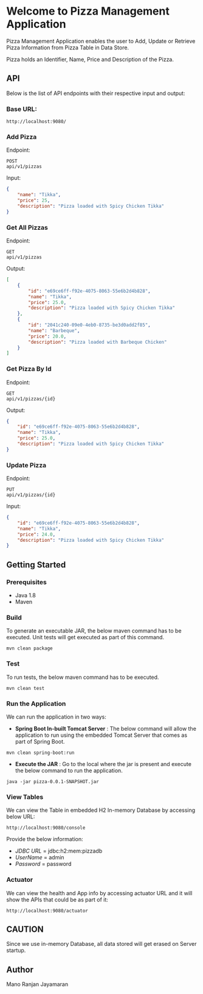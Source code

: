 # Welcome to Pizza Management Application

Pizza Management Application enables the user to Add, Update or Retrieve Pizza Information from Pizza Table in Data Store.

Pizza holds an Identifier, Name, Price and Description of the Pizza.


## API

Below is the list of API endpoints with their respective input and output:

### Base URL:

```
http://localhost:9080/
```


### Add Pizza

Endpoint:

```
POST
api/v1/pizzas
```

Input:

```json
{
	"name": "Tikka",
	"price": 25,
	"description": "Pizza loaded with Spicy Chicken Tikka"
}
```

### Get All Pizzas

Endpoint:

```
GET
api/v1/pizzas
```

Output:

```json
[
    {
        "id": "e69ce6ff-f92e-4075-8063-55e6b2d4b828",
        "name": "Tikka",
        "price": 25.0,
        "description": "Pizza loaded with Spicy Chicken Tikka"
    },
    {
        "id": "2041c240-09e0-4eb0-8735-be3d0add2f85",
        "name": "Barbeque",
        "price": 20.0,
        "description": "Pizza loaded with Barbeque Chicken"
    }
]
```

### Get Pizza By Id

Endpoint:

```
GET
api/v1/pizzas/{id}
```

Output:

```json
{
    "id": "e69ce6ff-f92e-4075-8063-55e6b2d4b828",
    "name": "Tikka",
    "price": 25.0,
    "description": "Pizza loaded with Spicy Chicken Tikka"
}
```

### Update Pizza

Endpoint:

```
PUT
api/v1/pizzas/{id}
```

Input:

```json
{
    "id": "e69ce6ff-f92e-4075-8063-55e6b2d4b828",
    "name": "Tikka",
    "price": 24.0,
    "description": "Pizza loaded with Spicy Chicken Tikka"
}
```

## Getting Started

### Prerequisites
* Java 1.8
* Maven

### Build
To generate an executable JAR, the below maven command has to be executed.
Unit tests will get executed as part of this command.

```
mvn clean package
```

### Test
To run tests, the below maven command has to be executed.

```
mvn clean test
```

### Run the Application
We can run the application in two ways:

*  **Spring Boot In-built Tomcat Server** :
	The below command will allow the application to run using the embedded Tomcat Server that comes as part of Spring Boot.

```
mvn clean spring-boot:run
```

*  **Execute the JAR** :
	Go to the local where the jar is present and execute the below command to run the application.

```
java -jar pizza-0.0.1-SNAPSHOT.jar
```

### View Tables
We can view the Table in embedded H2 In-memory Database by accessing below URL:

```
http://localhost:9080/console
```

Provide the below information:
* *JDBC URL* = jdbc:h2:mem:pizzadb
* *UserName* = admin
* *Password* = password

### Actuator
We can view the health and App info by accessing actuator URL and it will show the APIs that could be as part of it:

```
http://localhost:9080/actuator
```

## CAUTION

Since we use in-memory Database, all data stored will get erased on Server startup.

## Author

Mano Ranjan Jayamaran
